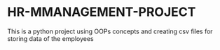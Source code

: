 # HR-MMANAGEMENT-PROJECT
This is a python project using OOPs concepts and creating csv files for storing data of the employees

